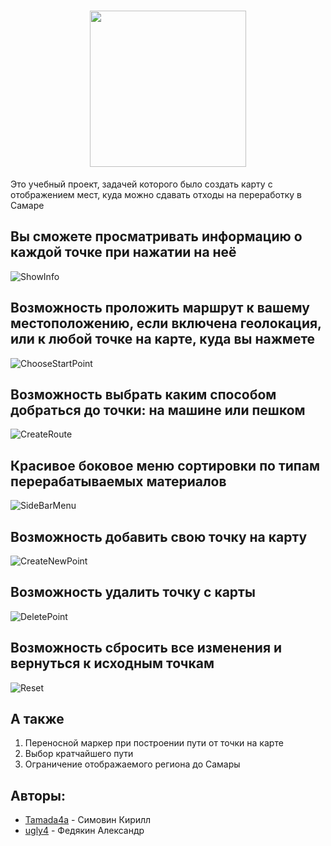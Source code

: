<h1 align="center"><img src="https://github.com/Tamada4a/samara_recyclerbin_map/blob/main/design/logo.png?raw=true" height="250"/></h1>

Это учебный проект, задачей которого было создать карту с отображением мест, куда можно сдавать отходы на переработку в Самаре

## Вы сможете просматривать информацию о каждой точке при нажатии на неё
![ShowInfo](https://github.com/Tamada4a/samara_recyclerbin_map/blob/main/design/ShowInfo.png?raw=true)
## Возможность проложить маршрут к вашему местоположению, если включена геолокация, или к любой точке на карте, куда вы нажмете
![ChooseStartPoint](https://github.com/Tamada4a/samara_recyclerbin_map/blob/main/design/ChooseStartPoint.png?raw=true)
## Возможность выбрать каким способом добраться до точки: на машине или пешком
![CreateRoute](https://github.com/Tamada4a/samara_recyclerbin_map/blob/main/design/CreateRoute.png?raw=true)
## Красивое боковое меню сортировки по типам перерабатываемых материалов
![SideBarMenu](https://github.com/Tamada4a/samara_recyclerbin_map/blob/main/design/SideBarMenu.png?raw=true)
## Возможность добавить свою точку на карту
![CreateNewPoint](https://github.com/Tamada4a/samara_recyclerbin_map/blob/main/design/CreateNewPoint.png?raw=true)
## Возможность удалить точку с карты
![DeletePoint](https://github.com/Tamada4a/samara_recyclerbin_map/blob/main/design/DeletePoint.png?raw=true)
## Возможность сбросить все изменения и вернуться к исходным точкам
![Reset](https://github.com/Tamada4a/samara_recyclerbin_map/blob/main/design/Reset.png?raw=true)
## А также
1. Переносной маркер при построении пути от точки на карте
2. Выбор кратчайшего пути
3. Ограничение отображаемого региона до Самары
## Авторы:
- [Tamada4a](https://github.com/Tamada4a) - Симовин Кирилл
- [ugly4](https://github.com/ugly4) - Федякин Александр
